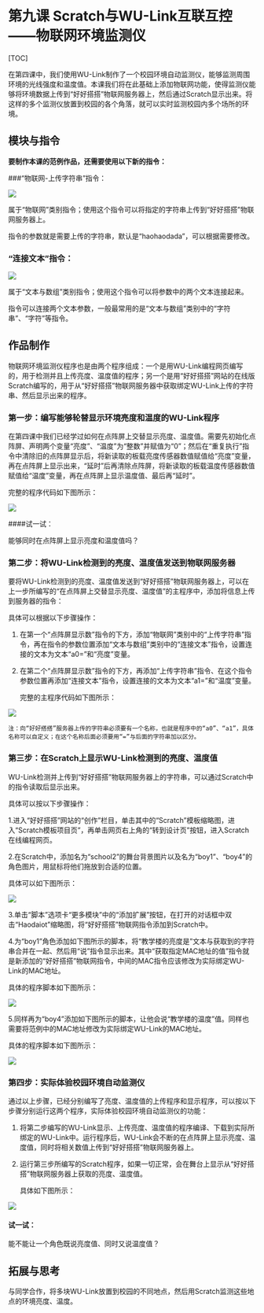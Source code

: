 # 第九课 Scratch与WU-Link互联互控——物联网环境监测仪

[TOC]

在第四课中，我们使用WU-Link制作了一个校园环境自动监测仪，能够监测周围环境的光线强度和温度值。本课我们将在此基础上添加物联网功能，使得监测仪能够将环境数据上传到“好好搭搭”物联网服务器上，然后通过Scratch显示出来。将这样的多个监测仪放置到校园的各个角落，就可以实时监测校园内多个场所的环境。



## 模块与指令

**要制作本课的范例作品，还需要使用以下新的指令：**

###“物联网-上传字符串”指令：

![](../../.gitbook/assets/wulink9-a.png)

属于“物联网”类别指令；使用这个指令可以将指定的字符串上传到“好好搭搭”物联网服务器上。

指令的参数就是需要上传的字符串，默认是“haohaodada”，可以根据需要修改。



### “连接文本”指令：

![](../../.gitbook/assets/wulink9-b.png)

属于“文本与数组”类别指令；使用这个指令可以将参数中的两个文本连接起来。

指令可以连接两个文本参数，一般最常用的是“文本与数组”类别中的“字符串”、“字符”等指令。



## 作品制作

物联网环境监测仪程序也是由两个程序组成：一个是用WU-Link编程网页编写的，用于检测并且上传亮度、温度值的程序；另一个是用“好好搭搭”网站的在线版Scratch编写的，用于从“好好搭搭”物联网服务器中获取绑定WU-Link上传的字符串、然后显示出来的程序。



### 第一步：编写能够轮替显示环境亮度和温度的WU-Link程序

在第四课中我们已经学过如何在点阵屏上交替显示亮度、温度值。需要先初始化点阵屏、声明两个变量“亮度”、“温度”为“整数”并赋值为“0”；然后在“重复执行”指令中清除旧的点阵屏显示后，将新读取的板载亮度传感器数值赋值给“亮度”变量，再在点阵屏上显示出来，“延时”后再清除点阵屏，将新读取的板载温度传感器数值赋值给“温度”变量，再在点阵屏上显示温度值、最后再“延时”。

完整的程序代码如下图所示：

![](../../.gitbook/assets/wulink9-1.png)



 ####试一试：

 能够同时在点阵屏上显示亮度和温度值吗？



### 第二步：将WU-Link检测到的亮度、温度值发送到物联网服务器

要将WU-Link检测到的亮度、温度值发送到“好好搭搭”物联网服务器上，可以在上一步所编写的“在点阵屏上交替显示亮度、温度值”的主程序中，添加将信息上传到服务器的指令：

具体可以根据以下步骤操作：

1. 在第一个“点阵屏显示数”指令的下方，添加“物联网”类别中的“上传字符串”指令，再在指令的参数位置添加“文本与数组”类别中的“连接文本”指令，设置连接的文本为文本“a0=”和“亮度”变量。

2. 在第二个“点阵屏显示数”指令的下方，再添加“上传字符串”指令、在这个指令参数位置再添加“连接文本”指令，设置连接的文本为文本“a1=”和“温度”变量。
   
   完整的主程序代码如下图所示：

![](../../.gitbook/assets/wulink9-2.png)

```
注：向“好好搭搭”服务器上传的字符串必须要有一个名称，也就是程序中的“a0”、“a1”，具体名称可以自定义；在这个名称后面必须要用“=”与后面的字符串加以区分。
```



### 第三步：在Scratch上显示WU-Link检测到的亮度、温度值

WU-Link检测并上传到“好好搭搭”物联网服务器上的字符串，可以通过Scratch中的指令读取后显示出来。

具体可以按以下步骤操作：

1.进入“好好搭搭”网站的“创作”栏目，单击其中的“Scratch”模板缩略图，进入“Scratch模板项目页”，再单击网页右上角的“转到设计页”按钮，进入Scratch在线编程网页。

2.在Scratch中，添加名为“school2”的舞台背景图片以及名为“boy1”、“boy4”的角色图片，用鼠标将他们拖放到合适的位置。
  
  具体可以如下图所示：

![](../../.gitbook/assets/wulink9-3.png)

3.单击“脚本”选项卡“更多模块”中的“添加扩展”按钮，在打开的对话框中双击“Haodaiot”缩略图，将“好好搭搭”物联网指令添加到Scratch中。

4.为“boy1”角色添加如下图所示的脚本，将“教学楼的亮度是”文本与获取到的字符串合并在一起、然后用“说”指令显示出来。其中“获取指定MAC地址的值”指令就是新添加的“好好搭搭”物联网指令，中间的MAC指令应该修改为实际绑定WU-Link的MAC地址。
  
  具体的程序脚本如下图所示：

![](../../.gitbook/assets/wulink9-4.png)

5.同样再为“boy4”添加如下图所示的脚本，让他会说“教学楼的温度”值。同样也需要将范例中的MAC地址修改为实际绑定WU-Link的MAC地址。
  
  具体的程序脚本如下图所示：

![](../../.gitbook/assets/wulink9-5.png)



### 第四步：实际体验校园环境自动监测仪

通过以上步骤，已经分别编写了亮度、温度值的上传程序和显示程序，可以按以下步骤分别运行这两个程序，实际体验校园环境自动监测仪的功能：

1. 将第二步编写的WU-Link显示、上传亮度、温度值的程序编译、下载到实际所绑定的WU-Link中。运行程序后，WU-Link会不断的在点阵屏上显示亮度、温度值，同时将相关数值上传到“好好搭搭”物联网服务器上。

2. 运行第三步所编写的Scratch程序，如果一切正常，会在舞台上显示从“好好搭搭”物联网服务器上获取的亮度、温度值。

   具体如下图所示：

![](../../.gitbook/assets/wulink9-6.png)



 #### 试一试：

 能不能让一个角色既说亮度值、同时又说温度值？



## 拓展与思考

与同学合作，将多块WU-Link放置到校园的不同地点，然后用Scratch监测这些地点的环境亮度、温度。

